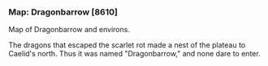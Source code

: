 ### Map: Dragonbarrow [8610]

Map of Dragonbarrow and environs.

The dragons that escaped the scarlet rot made a nest of the plateau to Caelid's north. Thus it was named "Dragonbarrow," and none dare to enter.